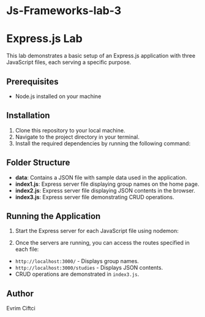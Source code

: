 # Js-Frameworks-lab-3

# Express.js Lab

This lab demonstrates a basic setup of an Express.js application with three JavaScript files, each serving a specific purpose.

## Prerequisites
- Node.js installed on your machine

## Installation
1. Clone this repository to your local machine.
2. Navigate to the project directory in your terminal.
3. Install the required dependencies by running the following command:


## Folder Structure
- **data**: Contains a JSON file with sample data used in the application.
- **index1.js**: Express server file displaying group names on the home page.
- **index2.js**: Express server file displaying JSON contents in the browser.
- **index3.js**: Express server file demonstrating CRUD operations.

## Running the Application
1. Start the Express server for each JavaScript file using nodemon:

2. Once the servers are running, you can access the routes specified in each file:
- `http://localhost:3000/` - Displays group names.
- `http://localhost:3000/studies` - Displays JSON contents.
- CRUD operations are demonstrated in `index3.js`.


## Author
Evrim Ciftci


